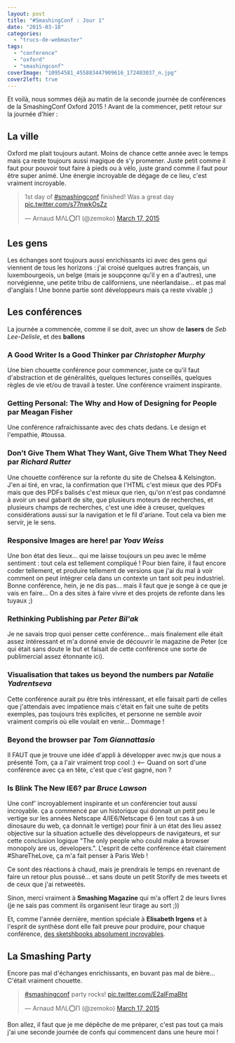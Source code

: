 ```yaml
---
layout: post
title: "#SmashingConf : Jour 1"
date: "2015-03-18"
categories: 
  - "trucs-de-webmaster"
tags: 
  - "conference"
  - "oxford"
  - "smashingconf"
coverImage: "10954581_455883447909616_172403037_n.jpg"
cover2left: true
---
```


Et voilà, nous sommes déjà au matin de la seconde journée de conférences de la SmashingConf Oxford 2015 ! Avant de la commencer, petit retour sur la journée d'hier :

## La ville

Oxford me plait toujours autant. Moins de chance cette année avec le temps mais ça reste toujours aussi magique de s'y promener. Juste petit comme il faut pour pouvoir tout faire à pieds ou à vélo, juste grand comme il faut pour être super animé. Une énergie incroyable de dégage de ce lieu, c'est vraiment incroyable.

<blockquote class="twitter-tweet" lang="en"><p>1st day of <a href="https://twitter.com/hashtag/smashingconf?src=hash">#smashingconf</a> finished! Was a great day <a href="http://t.co/s77nwkOsZz">pic.twitter.com/s77nwkOsZz</a></p>— Arnaud MΛL⭕П (@zemoko) <a href="https://twitter.com/zemoko/status/577913837971746816">March 17, 2015</a></blockquote>

## Les gens

Les échanges sont toujours aussi enrichissants ici avec des gens qui viennent de tous les horizons : j'ai croisé quelques autres français, un luxembourgeois, un belge (mais je soupçonne qu'il y en a d'autres), une norvégienne, une petite tribu de californiens, une néerlandaise... et pas mal d'anglais ! Une bonne partie sont développeurs mais ça reste vivable ;)

## Les conférences

La journée a commencée, comme il se doit, avec un show de **lasers** de _Seb Lee-Delisle_, et des **ballons**

### **A Good Writer Is a Good Thinker** par _Christopher Murphy_

Une bien chouette conférence pour commencer, juste ce qu'il faut d'abstraction et de généralités, quelques lectures conseillés, quelques règles de vie et/ou de travail à tester. Une conférence vraiment inspirante.  

### **Getting Personal: The Why and How of Designing for People** par Meagan Fisher

Une conférence rafraichissante avec des chats dedans. Le design et l'empathie, #toussa.  

### **Don’t Give Them What They Want, Give Them What They Need** par _Richard Rutter_

Une chouette conférence sur la refonte du site de Chelsea & Kelsington. J'en ai tiré, en vrac, la confirmation que l'HTML c'est mieux que des PDFs mais que des PDFs balisés c'est mieux que rien, qu'on n'est pas condamné à avoir un seul gabarit de site, que plusieurs moteurs de recherches, et plusieurs champs de recherches, c'est une idée à creuser, quelques considérations aussi sur la navigation et le fil d'ariane. Tout cela va bien me servir, je le sens.  

### **Responsive Images are here!** par _Yoav Weiss_

Une bon état des lieux... qui me laisse toujours un peu avec le même sentiment : tout cela est tellement compliqué ! Pour bien faire, il faut encore coder tellement, et produire tellement de versions que j'ai du mal à voir comment on peut intégrer cela dans un contexte un tant soit peu industriel. Bonne conférence, hein, je ne dis pas... mais il faut que je songe à ce que je vais en faire... On a des sites à faire vivre et des projets de refonte dans les tuyaux ;)  

### **Rethinking Publishing** par _Peter Bil'ak_

Je ne savais trop quoi penser cette conférence... mais finalement elle était assez intéressant et m'a donné envie de découvrir le magazine de Peter (ce qui était sans doute le but et faisait de cette conférence une sorte de publimercial assez étonnante ici).  

### **Visualisation that takes us beyond the numbers** par _Natalie Yadrentseva_

Cette conférence aurait pu être très intéressant, et elle faisait parti de celles que j'attendais avec impatience mais c'était en fait une suite de petits exemples, pas toujours très explicites, et personne ne semble avoir vraiment compris où elle voulait en venir... Dommage !  

### **Beyond the browser** par _Tom Giannattasio_

Il FAUT que je trouve une idée d'appli à développer avec nw.js que nous a présenté Tom, ça a l'air vraiment trop cool :) <-- Quand on sort d'une conférence avec ça en tête, c'est que c'est gagné, non ?  

### **Is Blink The New IE6?** par _Bruce Lawson_

Une conf' incroyablement inspirante et un conférencier tout aussi incroyable. ça a commencé par un historique qui donnait un petit peu le vertige sur les années Netscape 4/IE6/Netscape 6 (en tout cas à un dinosaure du web, ça donnait le vertige) pour finir à un état des lieu assez objective sur la situation actuelle des développeurs de navigateurs, et sur cette conclusion logique "The only people who could make a browser monopoly are us, developers.". L'esprit de cette conférence était clairement #ShareTheLove, ça m'a fait penser à Paris Web !  

Ce sont des réactions à chaud, mais je prendrais le temps en revenant de faire un retour plus poussé... et sans doute un petit Storify de mes tweets et de ceux que j'ai retweetés.

Sinon, merci vraiment à **Smashing Magazine** qui m'a offert 2 de leurs livres (je ne sais pas comment ils organisent leur tirage au sort ;))

Et, comme l'année dernière, mention spéciale à **Elisabeth Irgens** et à l'esprit de synthèse dont elle fait preuve pour produire, pour chaque conférence, [des sketshbooks absolument incroyables](https://twitter.com/elisabethirg/media).

## La Smashing Party

Encore pas mal d'échanges enrichissants, en buvant pas mal de bière... C'était vraiment chouette.

<blockquote class="twitter-tweet" lang="en"><p><a href="https://twitter.com/hashtag/smashingconf?src=hash">#smashingconf</a> party rocks! <a href="http://t.co/E2aIFmaBht">pic.twitter.com/E2aIFmaBht</a></p>— Arnaud MΛL⭕П (@zemoko) <a href="https://twitter.com/zemoko/status/577979444536700928">March 17, 2015</a></blockquote>

Bon allez, il faut que je me dépêche de me préparer, c'est pas tout ça mais j'ai une seconde journée de confs qui commencent dans une heure moi !

